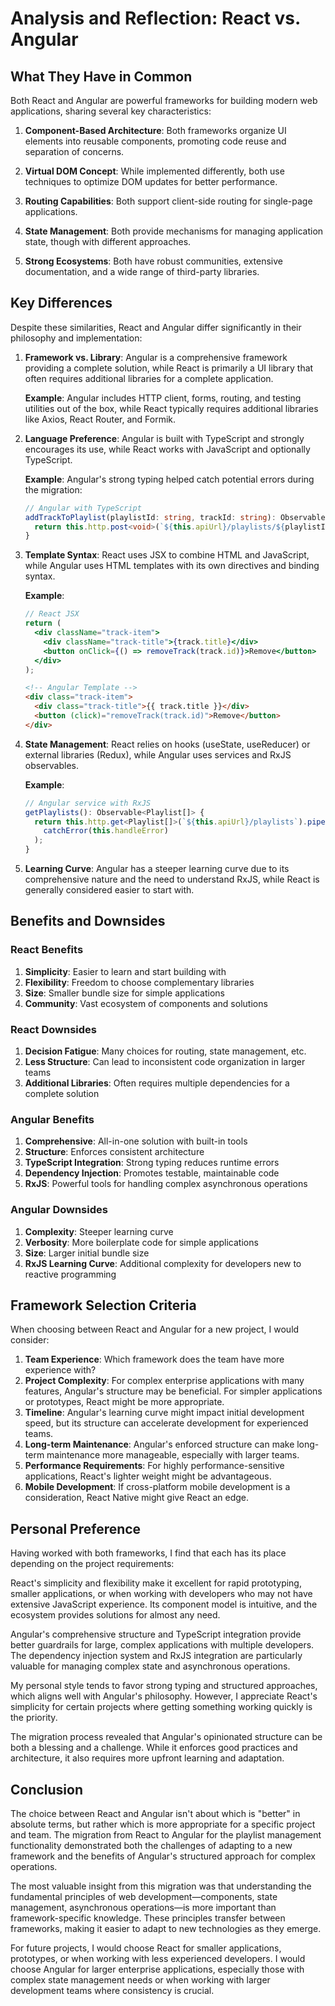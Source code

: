 # Analysis and Reflection: React vs. Angular

## What They Have in Common

Both React and Angular are powerful frameworks for building modern web applications, sharing several key characteristics:

1. **Component-Based Architecture**: Both frameworks organize UI elements into reusable components, promoting code reuse and separation of concerns.

2. **Virtual DOM Concept**: While implemented differently, both use techniques to optimize DOM updates for better performance.

3. **Routing Capabilities**: Both support client-side routing for single-page applications.

4. **State Management**: Both provide mechanisms for managing application state, though with different approaches.

5. **Strong Ecosystems**: Both have robust communities, extensive documentation, and a wide range of third-party libraries.

## Key Differences

Despite these similarities, React and Angular differ significantly in their philosophy and implementation:

1. **Framework vs. Library**: Angular is a comprehensive framework providing a complete solution, while React is primarily a UI library that often requires additional libraries for a complete application.

   **Example**: Angular includes HTTP client, forms, routing, and testing utilities out of the box, while React typically requires additional libraries like Axios, React Router, and Formik.

2. **Language Preference**: Angular is built with TypeScript and strongly encourages its use, while React works with JavaScript and optionally TypeScript.

   **Example**: Angular's strong typing helped catch potential errors during the migration:
   ```typescript
   // Angular with TypeScript
   addTrackToPlaylist(playlistId: string, trackId: string): Observable<void> {
     return this.http.post<void>(`${this.apiUrl}/playlists/${playlistId}/tracks`, { trackId });
   }
   ```

3. **Template Syntax**: React uses JSX to combine HTML and JavaScript, while Angular uses HTML templates with its own directives and binding syntax.

   **Example**:
   ```jsx
   // React JSX
   return (
     <div className="track-item">
       <div className="track-title">{track.title}</div>
       <button onClick={() => removeTrack(track.id)}>Remove</button>
     </div>
   );
   ```

   ```html
   <!-- Angular Template -->
   <div class="track-item">
     <div class="track-title">{{ track.title }}</div>
     <button (click)="removeTrack(track.id)">Remove</button>
   </div>
   ```

4. **State Management**: React relies on hooks (useState, useReducer) or external libraries (Redux), while Angular uses services and RxJS observables.

   **Example**:
   ```typescript
   // Angular service with RxJS
   getPlaylists(): Observable<Playlist[]> {
     return this.http.get<Playlist[]>(`${this.apiUrl}/playlists`).pipe(
       catchError(this.handleError)
     );
   }
   ```

5. **Learning Curve**: Angular has a steeper learning curve due to its comprehensive nature and the need to understand RxJS, while React is generally considered easier to start with.

## Benefits and Downsides

### React Benefits
1. **Simplicity**: Easier to learn and start building with
2. **Flexibility**: Freedom to choose complementary libraries
3. **Size**: Smaller bundle size for simple applications
4. **Community**: Vast ecosystem of components and solutions

### React Downsides
1. **Decision Fatigue**: Many choices for routing, state management, etc.
2. **Less Structure**: Can lead to inconsistent code organization in larger teams
3. **Additional Libraries**: Often requires multiple dependencies for a complete solution

### Angular Benefits
1. **Comprehensive**: All-in-one solution with built-in tools
2. **Structure**: Enforces consistent architecture
3. **TypeScript Integration**: Strong typing reduces runtime errors
4. **Dependency Injection**: Promotes testable, maintainable code
5. **RxJS**: Powerful tools for handling complex asynchronous operations

### Angular Downsides
1. **Complexity**: Steeper learning curve
2. **Verbosity**: More boilerplate code for simple applications
3. **Size**: Larger initial bundle size
4. **RxJS Learning Curve**: Additional complexity for developers new to reactive programming

## Framework Selection Criteria

When choosing between React and Angular for a new project, I would consider:

1. **Team Experience**: Which framework does the team have more experience with?
2. **Project Complexity**: For complex enterprise applications with many features, Angular's structure may be beneficial. For simpler applications or prototypes, React might be more appropriate.
3. **Timeline**: Angular's learning curve might impact initial development speed, but its structure can accelerate development for experienced teams.
4. **Long-term Maintenance**: Angular's enforced structure can make long-term maintenance more manageable, especially with larger teams.
5. **Performance Requirements**: For highly performance-sensitive applications, React's lighter weight might be advantageous.
6. **Mobile Development**: If cross-platform mobile development is a consideration, React Native might give React an edge.

## Personal Preference

Having worked with both frameworks, I find that each has its place depending on the project requirements:

React's simplicity and flexibility make it excellent for rapid prototyping, smaller applications, or when working with developers who may not have extensive JavaScript experience. Its component model is intuitive, and the ecosystem provides solutions for almost any need.

Angular's comprehensive structure and TypeScript integration provide better guardrails for large, complex applications with multiple developers. The dependency injection system and RxJS integration are particularly valuable for managing complex state and asynchronous operations.

My personal style tends to favor strong typing and structured approaches, which aligns well with Angular's philosophy. However, I appreciate React's simplicity for certain projects where getting something working quickly is the priority.

The migration process revealed that Angular's opinionated structure can be both a blessing and a challenge. While it enforces good practices and architecture, it also requires more upfront learning and adaptation.

## Conclusion

The choice between React and Angular isn't about which is "better" in absolute terms, but rather which is more appropriate for a specific project and team. The migration from React to Angular for the playlist management functionality demonstrated both the challenges of adapting to a new framework and the benefits of Angular's structured approach for complex operations.

The most valuable insight from this migration was that understanding the fundamental principles of web development—components, state management, asynchronous operations—is more important than framework-specific knowledge. These principles transfer between frameworks, making it easier to adapt to new technologies as they emerge.

For future projects, I would choose React for smaller applications, prototypes, or when working with less experienced developers. I would choose Angular for larger enterprise applications, especially those with complex state management needs or when working with larger development teams where consistency is crucial. 